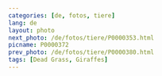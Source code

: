 ```yaml
---
categories: [de, fotos, tiere]
lang: de
layout: photo
next_photo: /de/fotos/tiere/P0000353.html
picname: P0000372
prev_photo: /de/fotos/tiere/P0000380.html
tags: [Dead Grass, Giraffes]
---
```

